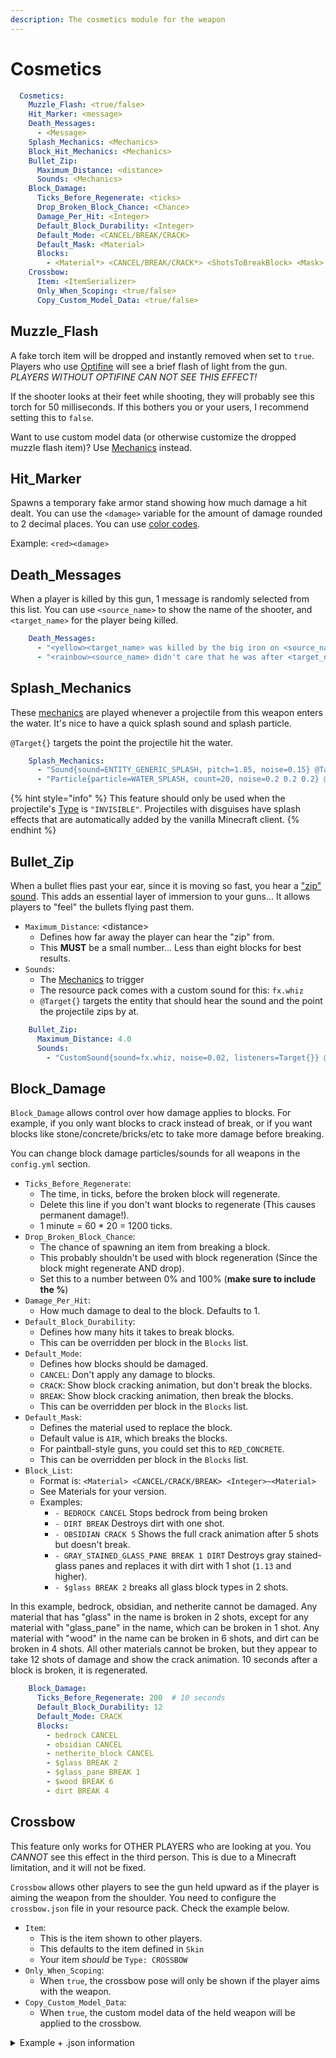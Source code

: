 ```yaml
---
description: The cosmetics module for the weapon
---
```


# Cosmetics

```yaml
  Cosmetics:
    Muzzle_Flash: <true/false>
    Hit_Marker: <message>
    Death_Messages:
      - <Message>
    Splash_Mechanics: <Mechanics>
    Block_Hit_Mechanics: <Mechanics>
    Bullet_Zip:
      Maximum_Distance: <distance>
      Sounds: <Mechanics>
    Block_Damage:
      Ticks_Before_Regenerate: <ticks>
      Drop_Broken_Block_Chance: <Chance>
      Damage_Per_Hit: <Integer>
      Default_Block_Durability: <Integer>
      Default_Mode: <CANCEL/BREAK/CRACK>
      Default_Mask: <Material>
      Blocks:
        - <Material*> <CANCEL/BREAK/CRACK*> <ShotsToBreakBlock> <Mask>
    Crossbow:
      Item: <ItemSerializer>
      Only_When_Scoping: <true/false>
      Copy_Custom_Model_Data: <true/false>
```

## Muzzle\_Flash

A fake torch item will be dropped and instantly removed when set to `true`. Players who use [Optifine](https://optifine.net/downloads) will see a brief flash of light from the gun. _PLAYERS WITHOUT OPTIFINE CAN NOT SEE THIS EFFECT!_

If the shooter looks at their feet while shooting, they will probably see this torch for 50 milliseconds. If this bothers you or your users, I recommend setting this to `false`.

Want to use custom model data (or otherwise customize the dropped muzzle flash item)? Use [Mechanics](https://github.com/WeaponMechanics/MechanicsMain/wiki/FakeItemMechanic) instead.

## Hit\_Marker

Spawns a temporary fake armor stand showing how much damage a hit dealt. You can use the `<damage>` variable for the amount of damage rounded to 2 decimal places. You can use [color codes](https://github.com/WeaponMechanics/MechanicsMain/wiki/General#Message-Color-Codes).

Example: `<red><damage>`

## Death\_Messages

When a player is killed by this gun, 1 message is randomly selected from this list. You can use `<source_name>` to show the name of the shooter, and `<target_name>` for the player being killed.

```yaml
    Death_Messages:
      - "<yellow><target_name> was killed by the big iron on <source_name>'s hip"
      - "<rainbow><source_name> didn't care that he was after <target_name>"
```

## Splash\_Mechanics

These [mechanics](https://github.com/WeaponMechanics/MechanicsMain/wiki/General#mechanics) are played whenever a projectile from this weapon enters the water. It's nice to have a quick splash sound and splash particle.

`@Target{}` targets the point the projectile hit the water.

```yaml
    Splash_Mechanics:
      - "Sound{sound=ENTITY_GENERIC_SPLASH, pitch=1.85, noise=0.15} @Target{}"
      - "Particle{particle=WATER_SPLASH, count=20, noise=0.2 0.2 0.2} @Target{}"
```

{% hint style="info" %}
This feature should only be used when the projectile's [Type](http://127.0.0.1:5000/s/nwFaVZ2SN7YPdxsP5G6f/weapon-modules/projectile#type "mention") is `"INVISIBLE"`. Projectiles with disguises have splash effects that are automatically added by the vanilla Minecraft client.&#x20;
{% endhint %}

## Bullet\_Zip

When a bullet flies past your ear, since it is moving so fast, you hear a ["zip" sound](https://youtu.be/ZpCu4bEUuQM?t=163). This adds an essential layer of immersion to your guns... It allows players to "feel" the bullets flying past them.

* `Maximum_Distance`: \<distance>
  * Defines how far away the player can hear the "zip" from.
  * This **MUST** be a small number... Less than eight blocks for best results.
* `Sounds`:
  * The [Mechanics](http://127.0.0.1:5000/o/MgHAZkcfIhs3YcmBjk2r/s/hz7yMxlL81NxAT44nraH/ "mention") to trigger
  * The resource pack comes with a custom sound for this: `fx.whiz`
  * `@Target{}` targets the entity that should hear the sound and the point the projectile zips by at.

```yaml
    Bullet_Zip:
      Maximum_Distance: 4.0
      Sounds:
        - "CustomSound{sound=fx.whiz, noise=0.02, listeners=Target{}} @Target{}"
```

## Block\_Damage

`Block_Damage` allows control over how damage applies to blocks. For example, if you only want blocks to crack instead of break, or if you want blocks like stone/concrete/bricks/etc to take more damage before breaking.

You can change block damage particles/sounds for all weapons in the `config.yml` section.

* `Ticks_Before_Regenerate`:
  * The time, in ticks, before the broken block will regenerate.
  * Delete this line if you don't want blocks to regenerate (This causes permanent damage!).
  * 1 minute = 60 \* 20 = 1200 ticks.
* `Drop_Broken_Block_Chance`:
  * The chance of spawning an item from breaking a block.
  * This probably shouldn't be used with block regeneration (Since the block might regenerate AND drop).
  * Set this to a number between 0% and 100% (**make sure to include the %**)
* `Damage_Per_Hit`:
  * How much damage to deal to the block. Defaults to 1.
* `Default_Block_Durability`:
  * Defines how many hits it takes to break blocks.
  * This can be overridden per block in the `Blocks` list.
* `Default_Mode`:
  * Defines how blocks should be damaged.
  * `CANCEL`: Don't apply any damage to blocks.
  * `CRACK`: Show block cracking animation, but don't break the blocks.
  * `BREAK`: Show block cracking animation, then break the blocks.
  * This can be overridden per block in the `Blocks` list.
* `Default_Mask`:
  * Defines the material used to replace the block.
  * Default value is `AIR`, which breaks the blocks.
  * For paintball-style guns, you could set this to `RED_CONCRETE`.
  * This can be overridden per block in the `Blocks` list.
* `Block_List`:
  * Format is: `<Material> <CANCEL/CRACK/BREAK> <Integer>~<Material>`
  * See Materials for your version.
  * Examples:
    * `- BEDROCK CANCEL` Stops bedrock from being broken
    * `- DIRT BREAK` Destroys dirt with one shot.
    * `- OBSIDIAN CRACK 5` Shows the full crack animation after 5 shots but doesn't break.
    * `- GRAY_STAINED_GLASS_PANE BREAK 1 DIRT` Destroys gray stained-glass panes and replaces it with dirt with 1 shot (`1.13` and higher).
    * `- $glass BREAK 2` breaks all glass block types in 2 shots.

In this example, bedrock, obsidian, and netherite cannot be damaged. Any material that has "glass" in the name is broken in 2 shots, except for any material with "glass\_pane" in the name, which can be broken in 1 shot. Any material with "wood" in the name can be broken in 6 shots, and dirt can be broken in 4 shots. All other materials cannot be broken, but they appear to take 12 shots of damage and show the crack animation. 10 seconds after a block is broken, it is regenerated.

```yaml
    Block_Damage: 
      Ticks_Before_Regenerate: 200  # 10 seconds
      Default_Block_Durability: 12
      Default_Mode: CRACK
      Blocks:
        - bedrock CANCEL
        - obsidian CANCEL
        - netherite_block CANCEL
        - $glass BREAK 2
        - $glass_pane BREAK 1
        - $wood BREAK 6
        - dirt BREAK 4
```

## Crossbow

This feature only works for OTHER PLAYERS who are looking at you. You _CANNOT_ see this effect in the third person. This is due to a Minecraft limitation, and it will not be fixed.

`Crossbow` allows other players to see the gun held upward as if the player is aiming the weapon from the shoulder. You need to configure the `crossbow.json` file in your resource pack. Check the example below.

* `Item`:
  * This is the item shown to other players.
  * This defaults to the item defined in `Skin`
  * Your item _should_ be `Type: CROSSBOW`
* `Only_When_Scoping`:
  * When `true`, the crossbow pose will only be shown if the player aims with the weapon.
* `Copy_Custom_Model_Data`:
  * When `true`, the custom model data of the held weapon will be applied to the crossbow.

<details>

<summary>Example + .json information</summary>

```yaml
    Crossbow:
      Only_When_Scoping: true
```

To create the `crossbow.json` file...

1. Find the .json file containing all of your models (This is `feather.json` for the WM pack)
2. Copy and paste the file, and rename it to `crossbow.json`
3. Open your new `crossbow.json` file
4. Delete lines from the START of the file up until `"overrides"`
5. Replace that with the following:

```json
{
    "parent": "item/generated",
    "textures": {
        "layer0": "item/crossbow_standby"
    },
    "display": {
        "thirdperson_righthand": {
            "rotation": [ -90, 0, -60 ],
            "translation": [ 2, 0.1, -3 ],
            "scale": [ 0.9, 0.9, 0.9 ]
        },
        "thirdperson_lefthand": {
            "rotation": [ -90, 0, 30 ],
            "translation": [ 2, 0.1, -3 ],
            "scale": [ 0.9, 0.9, 0.9 ]
        },
        "firstperson_righthand": {
            "rotation": [ -90, 0, -55 ],
            "translation": [ 1.13, 3.2, 1.13],
            "scale": [ 0.68, 0.68, 0.68 ]
        },
        "firstperson_lefthand": {
            "rotation": [ -90, 0, 35 ],
            "translation": [ 1.13, 3.2, 1.13],
            "scale": [ 0.68, 0.68, 0.68 ]
        }
    },
    "overrides": [
        {"predicate": {"pulling": 1}, "model": "item/crossbow_pulling_0"},
        {"predicate": {"pulling": 1, "pull": 0.58}, "model": "item/crossbow_pulling_1"},
        {"predicate": {"pulling": 1, "pull": 1.0}, "model": "item/crossbow_pulling_2"},
        {"predicate": {"charged": 1}, "model": "item/crossbow_arrow"},
        {"predicate": {"charged": 1, "firework": 1}, "model": "item/crossbow_firework"},
```

</details>
